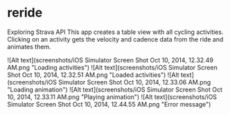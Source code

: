 reride
======

Exploring Strava API
This app creates a table view with all cycling activities. 
Clicking on an activity gets the velocity and cadence data from the ride and animates them.

![Alt text](screenshots/iOS Simulator Screen Shot Oct 10, 2014, 12.32.49 AM.png "Loading activities")
![Alt text](screenshots/iOS Simulator Screen Shot Oct 10, 2014, 12.32.51 AM.png "Loaded activities")
![Alt text](screenshots/iOS Simulator Screen Shot Oct 10, 2014, 12.33.06 AM.png "Loading animation")
![Alt text](screenshots/iOS Simulator Screen Shot Oct 10, 2014, 12.33.11 AM.png "Playing animation")
![Alt text](screenshots/iOS Simulator Screen Shot Oct 10, 2014, 12.44.55 AM.png "Error message")
